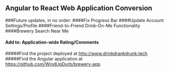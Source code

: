 ## Angular to React Web Application Conversion
###Future updates, in no order:
####Fix Progress Bar
####Update Account Settings/Profile
####Friend-to-Friend Drink-On-Me Functionality
####Brewery Search Near Me
#### Add to: Application-wide Rating/Comments
#####Find the project deployed at http://www.drinkdrankdrunk.tech
#####Find the Angular application at https://github.com/WindUpDurb/brewery-app
